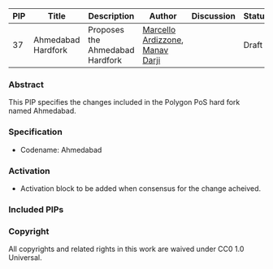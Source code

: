 | PIP | Title          | Description                | Author                        | Discussion | Status      | Type                                     | Date                  |
|-----|----------------|----------------------------|-------------------------------|------------|-------------|------------------------------------------|-----------------------|
| 37  |Ahmedabad Hardfork| Proposes the Ahmedabad Hardfork | [Marcello Ardizzone](https://github.com/marcello33), [Manav Darji](https://github.com/manav2401)|  | Draft | Core | 2024-30-4

### Abstract

This PIP specifies the changes included in the Polygon PoS hard fork named Ahmedabad.

### Specification

- Codename: Ahmedabad

### Activation

- Activation block to be added when consensus for the change acheived.

### Included PIPs


### Copyright

All copyrights and related rights in this work are waived under CC0 1.0 Universal.
